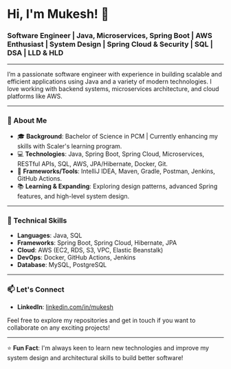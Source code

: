 # Hi, I'm Mukesh! 👋

### Software Engineer | Java, Microservices, Spring Boot | AWS Enthusiast | System Design | Spring Cloud & Security | SQL | DSA | LLD & HLD

---

I’m a passionate software engineer with experience in building scalable and efficient applications using Java and a variety of modern technologies. I love working with backend systems, microservices architecture, and cloud platforms like AWS.

---

### 🚀 About Me

- 🎓 **Background**: Bachelor of Science in PCM | Currently enhancing my skills with Scaler's learning program.
- 💻 **Technologies**: Java, Spring Boot, Spring Cloud, Microservices, RESTful APIs, SQL, AWS, JPA/Hibernate, Docker, Git.
- 🔧 **Frameworks/Tools**: IntelliJ IDEA, Maven, Gradle, Postman, Jenkins, GitHub Actions.
- 📚 **Learning & Expanding**: Exploring design patterns, advanced Spring features, and high-level system design.

---

### 🧰 Technical Skills

- **Languages**: Java, SQL
- **Frameworks**: Spring Boot, Spring Cloud, Hibernate, JPA
- **Cloud**: AWS (EC2, RDS, S3, VPC, Elastic Beanstalk)
- **DevOps**: Docker, GitHub Actions, Jenkins
- **Database**: MySQL, PostgreSQL

---

### 📫 Let's Connect

- **LinkedIn**: [linkedin.com/in/mukesh](https://www.linkedin.com/in/mukesh-m-32864a32b/)

Feel free to explore my repositories and get in touch if you want to collaborate on any exciting projects!

---

⭐️ **Fun Fact**: I'm always keen to learn new technologies and improve my system design and architectural skills to build better software!
